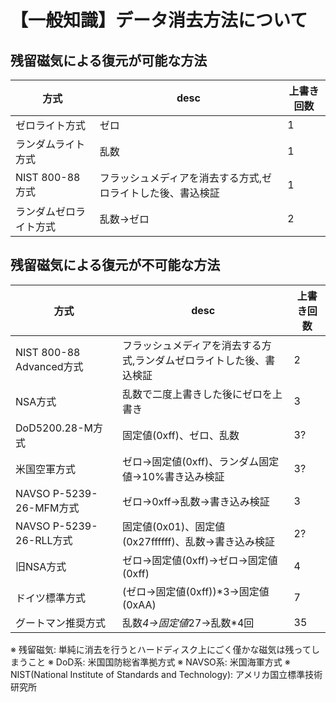 # 【一般知識】データ消去方法について

## 残留磁気による復元が可能な方法

方式|desc|上書き回数
-|-|-
ゼロライト方式|ゼロ|1
ランダムライト方式|乱数|1
NIST 800-88方式|フラッシュメディアを消去する方式,ゼロライトした後、書込検証|1
ランダムゼロライト方式|乱数→ゼロ|2

## 残留磁気による復元が不可能な方法

方式|desc|上書き回数
-|-|-
NIST 800-88 Advanced方式|フラッシュメディアを消去する方式,ランダムゼロライトした後、書込検証|2
NSA方式|乱数で二度上書きした後にゼロを上書き|3
DoD5200.28-M方式|固定値(0xff)、ゼロ、乱数|3?
米国空軍方式|ゼロ→固定値(0xff)、ランダム固定値→10%書き込み検証|3?
NAVSO P-5239-26-MFM方式|ゼロ→0xff→乱数→書き込み検証|3
NAVSO P-5239-26-RLL方式|固定値(0x01)、固定値(0x27ffffff)、乱数→書き込み検証|2?
旧NSA方式|ゼロ→固定値(0xff)→ゼロ→固定値(0xff)|4
ドイツ標準方式|(ゼロ→固定値(0xff))*3→固定値(0xAA)|7
グートマン推奨方式|乱数*4→固定値*27→乱数*4回|35

※ 残留磁気: 単純に消去を行うとハードディスク上にごく僅かな磁気は残ってしまうこと
※ DoD系: 米国国防総省準拠方式
※ NAVSO系: 米国海軍方式
※ NIST(National Institute of Standards and Technology): アメリカ国立標準技術研究所
